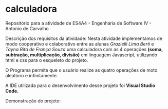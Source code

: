 # calculadora
Repositório para a atividade de ES4A4 - Engenharia de Software IV - Antonio de Carvalho

Descrição dos requisitos da atividade:
   Nesta atividade implementamos de modo cooperativo e colaborativo entre as alunas <i>Grazielli Lima Berti</i> e <i>Tayna Rita de França Souza</i> uma calculadora com as 4 operações <b>(soma, subtração, multiplicação, divisão)</b> em linguagem Javascript, utilizando html e css para o esqueleto do projeto. 
   
 O Programa permite que o usuário realize as quatro operações de moto aleatório e infinitamente. 
 
 A IDE utilizada para o desenvolvimento desse projeto foi <b>Visual Studio Code. </b>
 
 Demonstração do projeto: 



 
